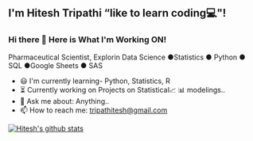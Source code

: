 ## I'm Hitesh Tripathi “like to learn coding💻"!  

### Hi there 👋  Here is What I'm Working ON!
Pharmaceutical Scientist, Explorin Data Science ●Statistics ● Python ● SQL ●Google Sheets ● SAS

- 😃 I'm currently learning- Python, Statistics, R
- ⏳ Currently working on Projects on Statistical📈 📊 modelings..
- 💬 Ask me about: Anything..
- 📫 How to reach me: tripathitesh@gmail.com

[![Hitesh's github stats](https://github-readme-stats.vercel.app/api?username=hiteshtripathi)](https://github.com/hiteshtripathi/github-readme-stats)
